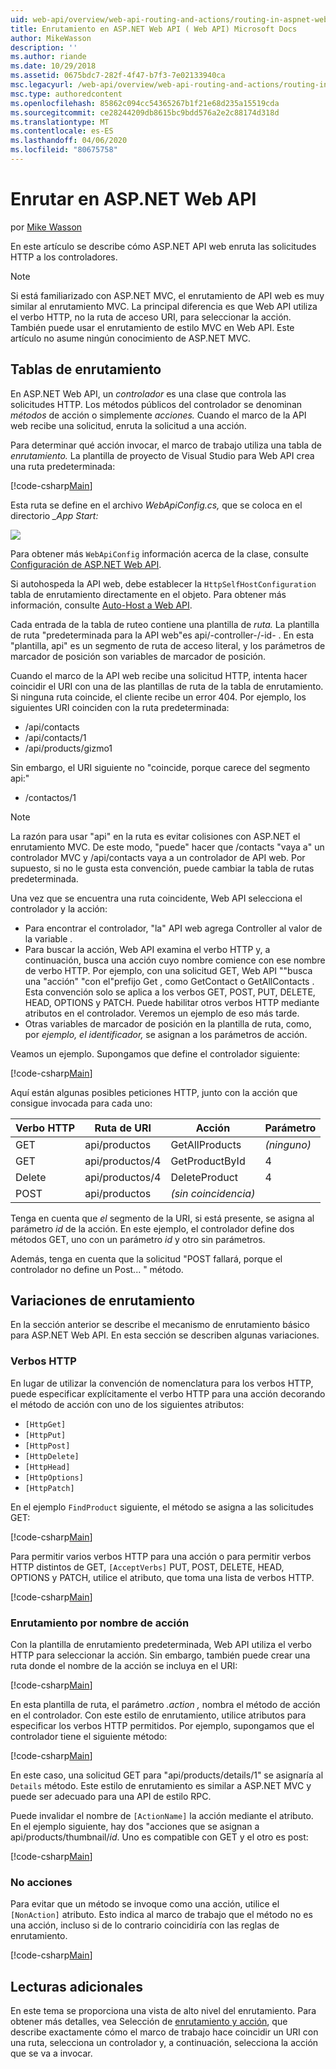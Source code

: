 ```yaml
---
uid: web-api/overview/web-api-routing-and-actions/routing-in-aspnet-web-api
title: Enrutamiento en ASP.NET Web API ( Web API) Microsoft Docs
author: MikeWasson
description: ''
ms.author: riande
ms.date: 10/29/2018
ms.assetid: 0675bdc7-282f-4f47-b7f3-7e02133940ca
msc.legacyurl: /web-api/overview/web-api-routing-and-actions/routing-in-aspnet-web-api
msc.type: authoredcontent
ms.openlocfilehash: 85862c094cc54365267b1f21e68d235a15519cda
ms.sourcegitcommit: ce28244209db8615bc9bdd576a2e2c88174d318d
ms.translationtype: MT
ms.contentlocale: es-ES
ms.lasthandoff: 04/06/2020
ms.locfileid: "80675758"
---
```

# <a name="routing-in-aspnet-web-api"></a>Enrutar en ASP.NET Web API

por [Mike Wasson](https://github.com/MikeWasson)

En este artículo se describe cómo ASP.NET API web enruta las solicitudes HTTP a los controladores.

> [!NOTE]
> Si está familiarizado con ASP.NET MVC, el enrutamiento de API web es muy similar al enrutamiento MVC. La principal diferencia es que Web API utiliza el verbo HTTP, no la ruta de acceso URI, para seleccionar la acción. También puede usar el enrutamiento de estilo MVC en Web API. Este artículo no asume ningún conocimiento de ASP.NET MVC.

## <a name="routing-tables"></a>Tablas de enrutamiento

En ASP.NET Web API, un *controlador* es una clase que controla las solicitudes HTTP. Los métodos públicos del controlador se denominan *métodos* de acción o simplemente *acciones.* Cuando el marco de la API web recibe una solicitud, enruta la solicitud a una acción.

Para determinar qué acción invocar, el marco de trabajo utiliza una tabla de *enrutamiento.* La plantilla de proyecto de Visual Studio para Web API crea una ruta predeterminada:

[!code-csharp[Main](routing-in-aspnet-web-api/samples/sample1.cs)]

Esta ruta se define en el archivo *WebApiConfig.cs,* que se coloca en el directorio *\_App Start:*

![](routing-in-aspnet-web-api/_static/image1.png)

Para obtener más `WebApiConfig` información acerca de la clase, consulte [Configuración de ASP.NET Web API](../advanced/configuring-aspnet-web-api.md).

Si autohospeda la API web, debe establecer la `HttpSelfHostConfiguration` tabla de enrutamiento directamente en el objeto. Para obtener más información, consulte [Auto-Host a Web API](../older-versions/self-host-a-web-api.md).

Cada entrada de la tabla de ruteo contiene una plantilla de *ruta.* La plantilla de ruta &quot;predeterminada para la API web&quot;es api/-controller-/-id- . En esta &quot;plantilla, api&quot; es un segmento de ruta de acceso literal, y los parámetros de marcador de posición son variables de marcador de posición.

Cuando el marco de la API web recibe una solicitud HTTP, intenta hacer coincidir el URI con una de las plantillas de ruta de la tabla de enrutamiento. Si ninguna ruta coincide, el cliente recibe un error 404. Por ejemplo, los siguientes URI coinciden con la ruta predeterminada:

- /api/contacts
- /api/contacts/1
- /api/products/gizmo1

Sin embargo, el URI siguiente no &quot;coincide, porque carece del segmento api:&quot;

- /contactos/1

> [!NOTE]
> La razón para usar "api" en la ruta es evitar colisiones con ASP.NET el enrutamiento MVC. De este modo, &quot;puede&quot; hacer que /contacts &quot;vaya a&quot; un controlador MVC y /api/contacts vaya a un controlador de API web. Por supuesto, si no le gusta esta convención, puede cambiar la tabla de rutas predeterminada.

Una vez que se encuentra una ruta coincidente, Web API selecciona el controlador y la acción:

- Para encontrar el controlador, &quot;la&quot; API web agrega Controller al valor de la variable *.*
- Para buscar la acción, Web API examina el verbo HTTP y, a continuación, busca una acción cuyo nombre comience con ese nombre de verbo HTTP. Por ejemplo, con una solicitud GET, Web API &quot;&quot;busca una &quot;acción&quot; &quot;con el&quot;prefijo Get , como GetContact o GetAllContacts . Esta convención solo se aplica a los verbos GET, POST, PUT, DELETE, HEAD, OPTIONS y PATCH. Puede habilitar otros verbos HTTP mediante atributos en el controlador. Veremos un ejemplo de eso más tarde.
- Otras variables de marcador de posición en la plantilla de ruta, como, por *ejemplo, el identificador,* se asignan a los parámetros de acción.

Veamos un ejemplo. Supongamos que define el controlador siguiente:

[!code-csharp[Main](routing-in-aspnet-web-api/samples/sample2.cs)]

Aquí están algunas posibles peticiones HTTP, junto con la acción que consigue invocada para cada uno:

| Verbo HTTP | Ruta de URI | Acción | Parámetro |
| --- | --- | --- | --- |
| GET | api/productos | GetAllProducts | *(ninguno)* |
| GET | api/productos/4 | GetProductById | 4 |
| Delete | api/productos/4 | DeleteProduct | 4 |
| POST | api/productos | *(sin coincidencia)* |  |

Tenga en cuenta que *el* segmento de la URI, si está presente, se asigna al parámetro *id* de la acción. En este ejemplo, el controlador define dos métodos GET, uno con un parámetro *id* y otro sin parámetros.

Además, tenga en cuenta que la solicitud &quot;POST fallará, porque el controlador no define un Post... &quot; método.

## <a name="routing-variations"></a>Variaciones de enrutamiento

En la sección anterior se describe el mecanismo de enrutamiento básico para ASP.NET Web API. En esta sección se describen algunas variaciones.

### <a name="http-verbs"></a>Verbos HTTP

En lugar de utilizar la convención de nomenclatura para los verbos HTTP, puede especificar explícitamente el verbo HTTP para una acción decorando el método de acción con uno de los siguientes atributos:

- `[HttpGet]`
- `[HttpPut]`
- `[HttpPost]`
- `[HttpDelete]`
- `[HttpHead]`
- `[HttpOptions]`
- `[HttpPatch]`

En el ejemplo `FindProduct` siguiente, el método se asigna a las solicitudes GET:

[!code-csharp[Main](routing-in-aspnet-web-api/samples/sample3.cs)]

Para permitir varios verbos HTTP para una acción o para permitir verbos HTTP distintos de GET, `[AcceptVerbs]` PUT, POST, DELETE, HEAD, OPTIONS y PATCH, utilice el atributo, que toma una lista de verbos HTTP.

[!code-csharp[Main](routing-in-aspnet-web-api/samples/sample4.cs)]

<a id="routing_by_action_name"></a>
### <a name="routing-by-action-name"></a>Enrutamiento por nombre de acción

Con la plantilla de enrutamiento predeterminada, Web API utiliza el verbo HTTP para seleccionar la acción. Sin embargo, también puede crear una ruta donde el nombre de la acción se incluya en el URI:

[!code-csharp[Main](routing-in-aspnet-web-api/samples/sample5.cs)]

En esta plantilla de ruta, el parámetro *.action ,* nombra el método de acción en el controlador. Con este estilo de enrutamiento, utilice atributos para especificar los verbos HTTP permitidos. Por ejemplo, supongamos que el controlador tiene el siguiente método:

[!code-csharp[Main](routing-in-aspnet-web-api/samples/sample6.cs)]

En este caso, una solicitud GET para "api/products/details/1" se asignaría al `Details` método. Este estilo de enrutamiento es similar a ASP.NET MVC y puede ser adecuado para una API de estilo RPC.

Puede invalidar el nombre de `[ActionName]` la acción mediante el atributo. En el ejemplo siguiente, hay dos &quot;acciones que se asignan a api/products/thumbnail/*id*. Uno es compatible con GET y el otro es post:

[!code-csharp[Main](routing-in-aspnet-web-api/samples/sample7.cs)]

### <a name="non-actions"></a>No acciones

Para evitar que un método se invoque como una acción, utilice el `[NonAction]` atributo. Esto indica al marco de trabajo que el método no es una acción, incluso si de lo contrario coincidiría con las reglas de enrutamiento.

[!code-csharp[Main](routing-in-aspnet-web-api/samples/sample8.cs)]

## <a name="further-reading"></a>Lecturas adicionales

En este tema se proporciona una vista de alto nivel del enrutamiento. Para obtener más detalles, vea Selección de [enrutamiento y acción](routing-and-action-selection.md), que describe exactamente cómo el marco de trabajo hace coincidir un URI con una ruta, selecciona un controlador y, a continuación, selecciona la acción que se va a invocar.
